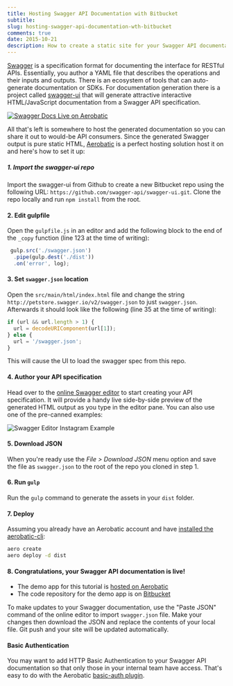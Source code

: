 ```yaml
---
title: Hosting Swagger API Documentation with Bitbucket
subtitle:
slug: hosting-swagger-api-documentation-wth-bitbucket
comments: true
date: 2015-10-21
description: How to create a static site for your Swagger API documentation and host it on Bitbucket and Aerobatic
---
```


[Swagger](http://swagger.io/) is a specification format for documenting the interface for RESTful APIs. Essentially, you author a YAML file that describes the operations and their inputs and outputs. There is an ecosystem of tools that can auto-generate documentation or SDKs. For documentation generation there is a project called [swagger-ui](http://swagger.io/) that will generate attractive interactive HTML/JavaScript documentation from a Swagger API specification.

<a href="http://swagger-ui.aerobatic.io/"><img class="img-responsive marketing-feature-showcase--screenshot" src="//www.aerobatic.com/media/blog/swagger/swagger-aerobatic.png" alt="Swagger Docs Live on Aerobatic" ></a>

All that's left is somewhere to host the generated documentation so you can share it out to would-be API consumers. Since the generated Swagger output is pure static HTML, [Aerobatic](/) is a perfect hosting solution host it on and here's how to set it up:


##### 1. Import the swagger-ui repo

Import the swagger-ui from Github to create a new Bitbucket repo using the following URL: `https://github.com/swagger-api/swagger-ui.git`. Clone the repo locally and run `npm install` from the root.

#### 2. Edit gulpfile
Open the `gulpfile.js` in an editor and add the following block to the end of the `_copy` function (line 123 at the time of writing):

~~~js
 gulp.src('./swagger.json')
  .pipe(gulp.dest('./dist'))
  .on('error', log);
~~~

#### 3. Set `swagger.json` location
Open the `src/main/html/index.html` file and change the string `http://petstore.swagger.io/v2/swagger.json` to just `swagger.json`. Afterwards it should look like the following (line 35 at the time of writing):

~~~js
if (url && url.length > 1) {
  url = decodeURIComponent(url[1]);
} else {
  url = '/swagger.json';
}
~~~

This will cause the UI to load the swagger spec from this repo.

#### 4. Author your API specification
Head over to the [online Swagger editor](http://editor.swagger.io) to start creating your API specification. It will provide a handy live side-by-side preview of the generated HTML output as you type in the editor pane. You can also use one of the pre-canned examples:

<img class="screenshot" src="//www.aerobatic.com/media/blog/swagger/swagger-instagram.png" alt="Swagger Editor Instagram Example" >

#### 5. Download JSON
When you're ready use the *File > Download JSON* menu option and save the file as `swagger.json` to the root of the repo you cloned in step 1.

#### 6. Run `gulp`
Run the `gulp` command to generate the assets in your `dist` folder.

#### 7. Deploy

Assuming you already have an Aerobatic account and have [installed the aerobatic-cli](https://www.aerobatic.com/docs/cli/):

~~~bash
aero create
aero deploy -d dist
~~~

#### 8. Congratulations, your Swagger API documentation is live!

* The demo app for this tutorial is [hosted on Aerobatic](http://swagger-ui.aerobatic.io/)
* The code repository for the demo app is on [Bitbucket](https://bitbucket.org/aerobatic/swagger-ui/src)

To make updates to your Swagger documentation, use the "Paste JSON" command of the online editor to import `swagger.json` file. Make your changes then download the JSON and replace the contents of your local file. Git push and your site will be updated automatically.

#### Basic Authentication
You may want to add HTTP Basic Authentication to your Swagger API documentation so that only those in your internal team have access. That's easy to do with the Aerobatic [basic-auth plugin](/docs/http-basic-authentication).

